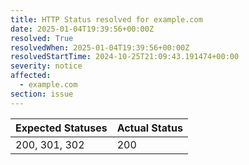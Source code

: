 ```yaml
---
title: HTTP Status resolved for example.com
date: 2025-01-04T19:39:56+00:00Z
resolved: True
resolvedWhen: 2025-01-04T19:39:56+00:00Z
resolvedStartTime: 2024-10-25T21:09:43.191474+00:00
severity: notice
affected:
  - example.com
section: issue
---
```


| Expected Statuses | Actual Status  |
|-------------------|----------------|
| 200, 301, 302 | 200 |
